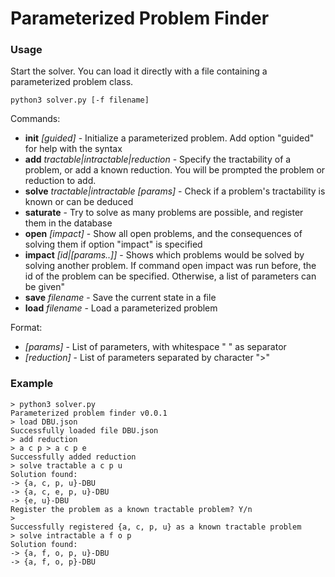 # Parameterized Problem Finder

### Usage
Start the solver. You can load it directly with a file containing a parameterized problem class.
```shell script
python3 solver.py [-f filename]
```

Commands:
 * **init** *[guided]* - Initialize a parameterized problem. Add option "guided" for help with the syntax
 * **add** *tractable|intractable|reduction* - Specify the tractability of a problem, or add a known reduction. You will be prompted the problem or reduction to add.
 * **solve** *tractable|intractable [params]* - Check if a problem's tractability is known or can be deduced
 * **saturate** - Try to solve as many problems are possible, and register them in the database
 * **open** *[impact]* - Show all open problems, and the consequences of solving them if option "impact" is specified
 * **impact** *[id|[params..]]* - Shows which problems would be solved by solving another problem. If command open impact was run before, the id of the problem can be specified.
 Otherwise, a list of parameters can be given"
 * **save** *filename* - Save the current state in a file
 * **load** *filename* - Load a parameterized problem
 
Format:
 * *[params]* - List of parameters, with whitespace " " as separator
 * *[reduction]* - List of parameters separated by character ">"
 
### Example
```shell script
> python3 solver.py
Parameterized problem finder v0.0.1
> load DBU.json
Successfully loaded file DBU.json
> add reduction
> a c p > a c p e
Successfully added reduction
> solve tractable a c p u
Solution found:
-> {a, c, p, u}-DBU
-> {a, c, e, p, u}-DBU
-> {e, u}-DBU
Register the problem as a known tractable problem? Y/n
> 
Successfully registered {a, c, p, u} as a known tractable problem
> solve intractable a f o p
Solution found:
-> {a, f, o, p, u}-DBU
-> {a, f, o, p}-DBU
```
